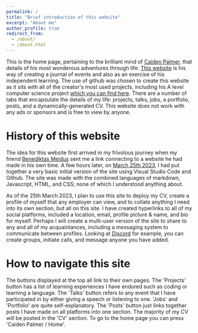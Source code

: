 ```yaml
---
permalink: /
title: "Brief introduction of this website"
excerpt: "About me"
author_profile: true
redirect_from: 
  - /about/
  - /about.html
---
```


This is the home page, pertaining to the brilliant mind of [Caiden Palmer](https://github.com/CodeMaster420ImInsane), that details of his most wonderous adventures through life. [This website](https://codemaster420iminsane.github.io/) is his way of creating a journal of events and also as an exercise of his independent learning. The use of github was chosen to create this website as it sits with all of the creator's most used projects, including his A level computer science project [which you can find here](https://github.com/CodeMaster420ImInsane/Computer-Science-Project). There are a number of tabs that encapsulate the details of my life: projects, talks, jobs, a portfolio, posts, and a dynamically-generated CV. This website does not work with any ads or sponsors and is free to view by anyone.

History of this website
======
The idea for this website first arrived in my frivolous journey when my friend [Benediktas Meidus](https://github.com/NGPY) sent me a link connecting to a website he had made in his own time. A few hours later, on [March 25th 2023](https://www.calendar-365.co.uk/calendar/2023/March.html), I had put together a very basic initial version of the site using Visual Studio Code and Github. The site was made with the combined languages of markdown, Javascript, HTML, and CSS; none of which I understood anything about.

As of the 25th March 2023, I plan to use this site to deploy my CV, create a profile of myself that any employer can view, and to collate anything I need into its own section, but all on this site. I have created hyperlinks to all of my social platforms, included a location, email, profile picture & name, and bio for myself. Perhaps I will create a multi-user version of the site to share to any and all of my acquaintances, including a messaging system to communicate between profiles. Looking at [Discord](https://linuxhint.com/wp-content/uploads/2022/08/How-to-DM-Someone-on-Discord-3.png) for example, you can create groups, initiate calls, and message anyone you have added.

How to navigate this site
======
The buttons displayed at the top all link to their own pages. The 'Projects' button has a list of learning experiences I have endured such as coding or learning a language.
The 'Talks' button refers to any event that I have participated in by either giving a speech or listening to one.
'Jobs' and 'Portfolio' are quite self-explanatory. The 'Posts' button just links together posts I have made on all platforms into one section. 
The majority of my CV will be posted in the 'CV' section.
To go to the home page you can press 'Caiden Palmer / Home'.